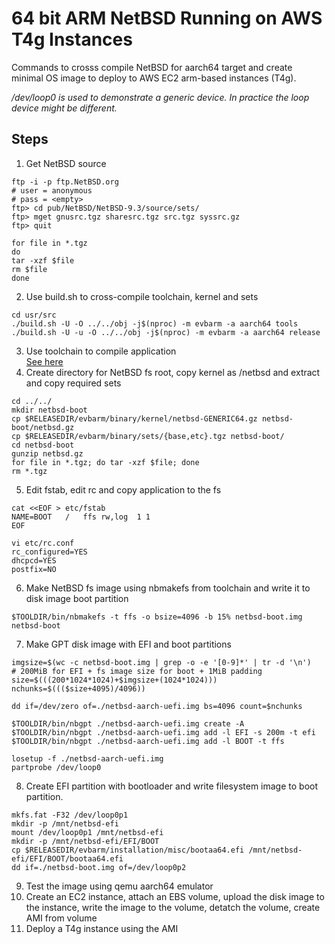 # 64 bit ARM NetBSD Running on AWS T4g Instances
Commands to crosss compile NetBSD for aarch64 target and create minimal OS image to deploy to AWS EC2 arm-based instances (T4g).

_/dev/loop0 is used to demonstrate a generic device. In practice the loop device might be different._

## Steps
1. Get NetBSD source
```
ftp -i -p ftp.NetBSD.org
# user = anonymous
# pass = <empty>
ftp> cd pub/NetBSD/NetBSD-9.3/source/sets/
ftp> mget gnusrc.tgz sharesrc.tgz src.tgz syssrc.gz
ftp> quit

for file in *.tgz
do
tar -xzf $file
rm $file
done
```
2. Use build.sh to cross-compile toolchain, kernel and sets
```
cd usr/src
./build.sh -U -O ../../obj -j$(nproc) -m evbarm -a aarch64 tools
./build.sh -U -u -O ../../obj -j$(nproc) -m evbarm -a aarch64 release
```
3. Use toolchain to compile application  
[See here](program.md)
4. Create directory for NetBSD fs root, copy kernel as /netbsd and extract and copy required sets
```
cd ../../
mkdir netbsd-boot
cp $RELEASEDIR/evbarm/binary/kernel/netbsd-GENERIC64.gz netbsd-boot/netbsd.gz
cp $RELEASEDIR/evbarm/binary/sets/{base,etc}.tgz netbsd-boot/
cd netbsd-boot
gunzip netbsd.gz
for file in *.tgz; do tar -xzf $file; done
rm *.tgz
```
5. Edit fstab, edit rc and copy application to the fs
```
cat <<EOF > etc/fstab
NAME=BOOT   /   ffs rw,log  1 1
EOF

vi etc/rc.conf
rc_configured=YES
dhcpcd=YES
postfix=NO
```
6. Make NetBSD fs image using nbmakefs from toolchain and write it to disk image boot partition
```
$TOOLDIR/bin/nbmakefs -t ffs -o bsize=4096 -b 15% netbsd-boot.img netbsd-boot
```
7. Make GPT disk image with EFI and boot partitions
```
imgsize=$(wc -c netbsd-boot.img | grep -o -e '[0-9]*' | tr -d '\n')
# 200MiB for EFI + fs image size for boot + 1MiB padding
size=$(((200*1024*1024)+$imgsize+(1024*1024)))
nchunks=$((($size+4095)/4096))

dd if=/dev/zero of=./netbsd-aarch-uefi.img bs=4096 count=$nchunks

$TOOLDIR/bin/nbgpt ./netbsd-aarch-uefi.img create -A
$TOOLDIR/bin/nbgpt ./netbsd-aarch-uefi.img add -l EFI -s 200m -t efi
$TOOLDIR/bin/nbgpt ./netbsd-aarch-uefi.img add -l BOOT -t ffs

losetup -f ./netbsd-aarch-uefi.img
partprobe /dev/loop0
```
8. Create EFI partition with bootloader and write filesystem image to boot partition.
```
mkfs.fat -F32 /dev/loop0p1
mkdir -p /mnt/netbsd-efi
mount /dev/loop0p1 /mnt/netbsd-efi
mkdir -p /mnt/netbsd-efi/EFI/BOOT
cp $RELEASEDIR/evbarm/installation/misc/bootaa64.efi /mnt/netbsd-efi/EFI/BOOT/bootaa64.efi
dd if=./netbsd-boot.img of=/dev/loop0p2
```
9. Test the image using qemu aarch64 emulator
10. Create an EC2 instance, attach an EBS volume, upload the disk image to the instance, write the image to the volume, detatch the volume, create AMI from volume
11. Deploy a T4g instance using the AMI